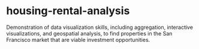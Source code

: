 # housing-rental-analysis

Demonstration of data visualization skills, including aggregation, interactive visualizations, and geospatial analysis, to find properties in the San Francisco market that are viable investment opportunities.
